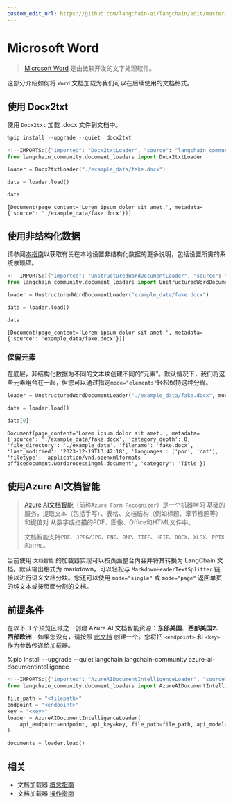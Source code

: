 ```yaml
---
custom_edit_url: https://github.com/langchain-ai/langchain/edit/master/docs/docs/integrations/document_loaders/microsoft_word.ipynb
---
```

# Microsoft Word

>[Microsoft Word](https://www.microsoft.com/en-us/microsoft-365/word) 是由微软开发的文字处理软件。

这部分介绍如何将 `Word` 文档加载为我们可以在后续使用的文档格式。

## 使用 Docx2txt

使用 `Docx2txt` 加载 .docx 文件到文档中。


```python
%pip install --upgrade --quiet  docx2txt
```


```python
<!--IMPORTS:[{"imported": "Docx2txtLoader", "source": "langchain_community.document_loaders", "docs": "https://python.langchain.com/api_reference/community/document_loaders/langchain_community.document_loaders.word_document.Docx2txtLoader.html", "title": "Microsoft Word"}]-->
from langchain_community.document_loaders import Docx2txtLoader

loader = Docx2txtLoader("./example_data/fake.docx")

data = loader.load()

data
```



```output
[Document(page_content='Lorem ipsum dolor sit amet.', metadata={'source': './example_data/fake.docx'})]
```


## 使用非结构化数据

请参阅[本指南](/docs/integrations/providers/unstructured/)以获取有关在本地设置非结构化数据的更多说明，包括设置所需的系统依赖项。


```python
<!--IMPORTS:[{"imported": "UnstructuredWordDocumentLoader", "source": "langchain_community.document_loaders", "docs": "https://python.langchain.com/api_reference/community/document_loaders/langchain_community.document_loaders.word_document.UnstructuredWordDocumentLoader.html", "title": "Microsoft Word"}]-->
from langchain_community.document_loaders import UnstructuredWordDocumentLoader

loader = UnstructuredWordDocumentLoader("example_data/fake.docx")

data = loader.load()

data
```



```output
[Document(page_content='Lorem ipsum dolor sit amet.', metadata={'source': 'example_data/fake.docx'})]
```


### 保留元素

在底层，非结构化数据为不同的文本块创建不同的“元素”。默认情况下，我们将这些元素组合在一起，但您可以通过指定`mode="elements"`轻松保持这种分离。


```python
loader = UnstructuredWordDocumentLoader("./example_data/fake.docx", mode="elements")

data = loader.load()

data[0]
```



```output
Document(page_content='Lorem ipsum dolor sit amet.', metadata={'source': './example_data/fake.docx', 'category_depth': 0, 'file_directory': './example_data', 'filename': 'fake.docx', 'last_modified': '2023-12-19T13:42:18', 'languages': ['por', 'cat'], 'filetype': 'application/vnd.openxmlformats-officedocument.wordprocessingml.document', 'category': 'Title'})
```


## 使用Azure AI文档智能

>[Azure AI文档智能](https://aka.ms/doc-intelligence)（前称`Azure Form Recognizer`）是一个机器学习
>基础的服务，提取文本（包括手写）、表格、文档结构（例如标题、章节标题等）和键值对
>从数字或扫描的PDF、图像、Office和HTML文件中。
>
>文档智能支持`PDF`、`JPEG/JPG`、`PNG`、`BMP`、`TIFF`、`HEIF`、`DOCX`、`XLSX`、`PPTX`和`HTML`。

当前使用 `文档智能` 的加载器实现可以按页面整合内容并将其转换为 LangChain 文档。默认输出格式为 markdown，可以轻松与 `MarkdownHeaderTextSplitter` 链接以进行语义文档分块。您还可以使用 `mode="single"` 或 `mode="page"` 返回单页的纯文本或按页面分割的文档。


## 前提条件

在以下 3 个预览区域之一创建 Azure AI 文档智能资源：**东部美国**、**西部美国2**、**西部欧洲** - 如果您没有，请按照 [此文档](https://learn.microsoft.com/azure/ai-services/document-intelligence/create-document-intelligence-resource?view=doc-intel-4.0.0) 创建一个。您将把 `<endpoint>` 和 `<key>` 作为参数传递给加载器。

%pip install --upgrade --quiet langchain langchain-community azure-ai-documentintelligence


```python
<!--IMPORTS:[{"imported": "AzureAIDocumentIntelligenceLoader", "source": "langchain_community.document_loaders", "docs": "https://python.langchain.com/api_reference/community/document_loaders/langchain_community.document_loaders.doc_intelligence.AzureAIDocumentIntelligenceLoader.html", "title": "Microsoft Word"}]-->
from langchain_community.document_loaders import AzureAIDocumentIntelligenceLoader

file_path = "<filepath>"
endpoint = "<endpoint>"
key = "<key>"
loader = AzureAIDocumentIntelligenceLoader(
    api_endpoint=endpoint, api_key=key, file_path=file_path, api_model="prebuilt-layout"
)

documents = loader.load()
```


## 相关

- 文档加载器 [概念指南](/docs/concepts/#document-loaders)
- 文档加载器 [操作指南](/docs/how_to/#document-loaders)
